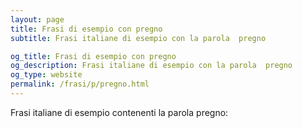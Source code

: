 ```yaml
---
layout: page
title: Frasi di esempio con pregno 
subtitle: Frasi italiane di esempio con la parola  pregno

og_title: Frasi di esempio con pregno 
og_description: Frasi italiane di esempio con la parola  pregno
og_type: website
permalink: /frasi/p/pregno.html
---
```


Frasi italiane di esempio contenenti la parola pregno:


